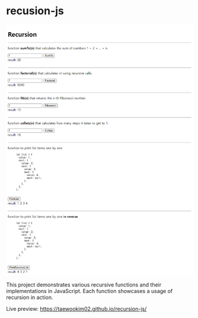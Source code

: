 # recusion-js

![preview](./src/preview.png)

This project demonstrates various recursive functions and their implementations in JavaScript. Each function showcases a usage of recursion in action.

Live preview: https://taewookim02.github.io/recursion-js/
